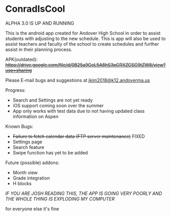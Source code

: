 # ConradIsCool

ALPHA 3.0 IS UP AND RUNNING

This is the android app created for Andover High School in order to assist students with adjusting to the new schedule. This is app will also be used to assist teachers and faculty of the school to create schedules and further assist in their planning process.

APK(outdated): ~~https://drive.google.com/file/d/0B25a9GoL5A8hS3pGRXZGSG9tZW8/view?usp=sharing~~

Please E-mail bugs and suggestions at jkim2018@k12.andoverma.us

Progress:
- Search and Settings are not yet ready
- iOS support coming soon over the summer
- App only works with test data due to not having updated class information on Aspen

Known Bugs:
- ~~Failure to fetch calendar data (FTP server maintenance)~~ FIXED
- Settings page
- Search feature
- Swipe function has yet to be added

Future (possible) addons:
- Month view
- Grade integration
- H blocks

*IF YOU ARE JOSH READING THIS, THE APP IS GOING VERY POORLY AND THE WHOLE THING IS EXPLODING MY COMPUTER*

for everyone else it's fine